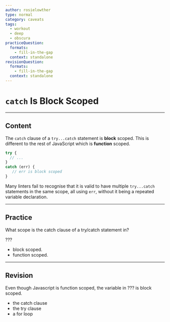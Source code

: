 ```yaml
---
author: rosielowther
type: normal
category: caveats
tags:
  - workout
  - deep
  - obscura
practiceQuestion:
  formats:
    - fill-in-the-gap
  context: standalone
revisionQuestion:
  formats:
    - fill-in-the-gap
  context: standalone
---
```


# `catch` Is Block Scoped


---

## Content

The `catch` clause of a `try...catch` statement is **block** scoped. This is different to the rest of JavaScript which is **function** scoped.  

```javascript
try {
  // ...
}
catch (err) {
   // err is block scoped
}
```

Many linters fail to recognise that it is valid to have multiple  `try...catch` statements in the same scope, all using `err`, without it being a repeated variable declaration.


---

## Practice

What scope is the catch clause of a try/catch statement in? 

???

- block scoped.
- function scoped.


---

## Revision

Even though Javascript is function scoped, the variable in ??? is block scoped.

- the catch clause
- the try clause
- a for loop
 
